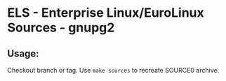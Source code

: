 # ELS - Enterprise Linux/EuroLinux Sources - gnupg2
 
## Usage:
  Checkout branch or tag. Use `make sources` to recreate  SOURCE0 archive.
